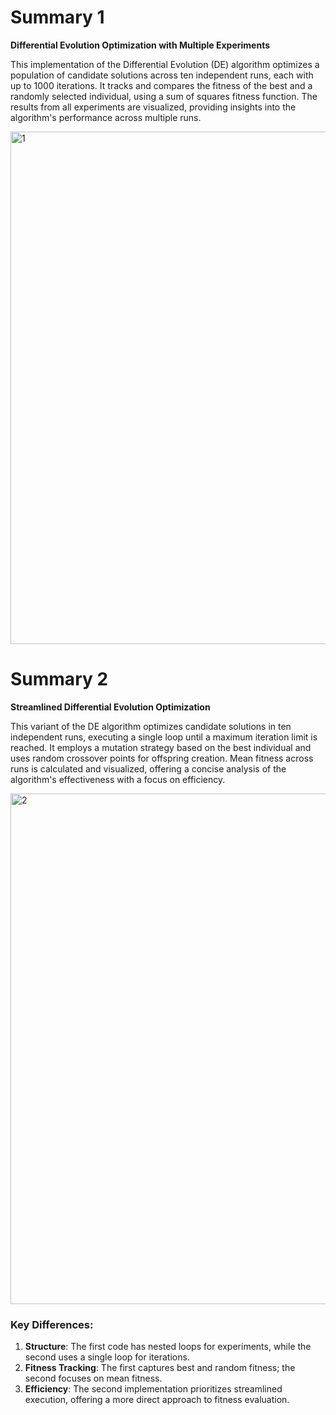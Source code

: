 # Summary 1
**Differential Evolution Optimization with Multiple Experiments**

This implementation of the Differential Evolution (DE) algorithm optimizes a population of candidate solutions across ten independent runs, each with up to 1000 iterations. It tracks and compares the fitness of the best and a randomly selected individual, using a sum of squares fitness function. The results from all experiments are visualized, providing insights into the algorithm's performance across multiple runs.

<img width="820" alt="1" src="https://github.com/user-attachments/assets/ba828d2b-c9c4-4b6d-8968-e2e3873a1ff1">


# Summary 2
**Streamlined Differential Evolution Optimization**

This variant of the DE algorithm optimizes candidate solutions in ten independent runs, executing a single loop until a maximum iteration limit is reached. It employs a mutation strategy based on the best individual and uses random crossover points for offspring creation. Mean fitness across runs is calculated and visualized, offering a concise analysis of the algorithm's effectiveness with a focus on efficiency.

<img width="817" alt="2" src="https://github.com/user-attachments/assets/81daa356-568e-4ab2-b6fe-91fc480f94f4">


### Key Differences:
1. **Structure**: The first code has nested loops for experiments, while the second uses a single loop for iterations.
2. **Fitness Tracking**: The first captures best and random fitness; the second focuses on mean fitness.
3. **Efficiency**: The second implementation prioritizes streamlined execution, offering a more direct approach to fitness evaluation.
